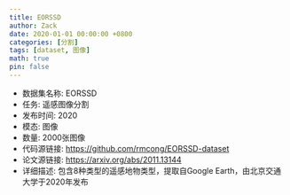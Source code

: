 ```yaml
---
title: EORSSD
author: Zack
date: 2020-01-01 00:00:00 +0800
categories: [分割]
tags: [dataset, 图像]
math: true
pin: false
---
```

- 数据集名称: EORSSD
- 任务: 遥感图像分割
- 发布时间: 2020
- 模态: 图像
- 数量: 2000张图像
- 代码源链接: https://github.com/rmcong/EORSSD-dataset
- 论文源链接: https://arxiv.org/abs/2011.13144
- 详细描述: 包含8种类型的遥感地物类型，提取自Google Earth，由北京交通大学于2020年发布
